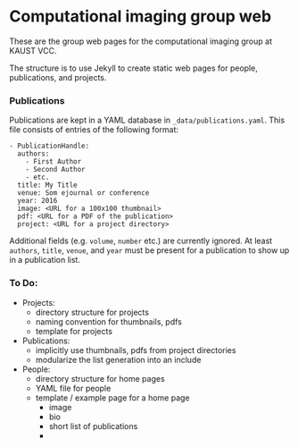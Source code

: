 # Computational imaging group web

These are the group web pages for the computational imaging group at KAUST VCC.

The structure is to use Jekyll to create static web pages for people, publications, and projects.

### Publications

Publications are kept in a YAML database in ```_data/publications.yaml```. This file consists of entries of the following format:

```
- PublicationHandle:
  authors:
    - First Author
    - Second Author
    - etc.
  title: My Title
  venue: Som ejournal or conference
  year: 2016
  image: <URL for a 100x100 thumbnail>
  pdf: <URL for a PDF of the publication>
  project: <URL for a project directory>
```

Additional fields (e.g. ```volume```, ```number``` etc.) are currently ignored. At least ```authors```, ```title```, ```venue```, and ```year``` must be present for a publication to show up in a publication list.


### To Do:

- Projects:
  - directory structure for projects
  - naming convention for thumbnails, pdfs
  - template for projects
- Publications:
  - implicitly use thumbnails, pdfs from project directories
  - modularize the list generation into an include
- People:
  - directory structure for home pages
  - YAML file for people
  - template / example page for a home page
    - image
    - bio
    - short list of publications
    - 
